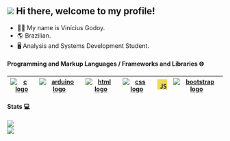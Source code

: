 ## <img src="https://github.com/TheDudeThatCode/TheDudeThatCode/blob/master/Assets/Hi.gif" width="19px"> Hi there, welcome to my profile!

- 👨‍💻 My name is Vinícius Godoy.
- :earth_americas: Brazilian.
- 🖥 Analysis and Systems Development Student.

#### Programming and Markup Languages / Frameworks and Libraries 🌐
| [<img src="https://peritoemphp.com/wp-content/uploads/2019/02/letter_c_PNG22-768x768.png" alt="c logo" width="28">](https://en.cppreference.com/w/) | [<img src="https://brandslogos.com/wp-content/uploads/images/large/arduino-logo-1.png" alt="arduino logo" width="28">](https://www.arduino.cc/) | [<img src="https://www.w3.org/html/logo/downloads/HTML5_Badge_256.png" alt="html logo" width="28">](https://html.com/) | [<img src="https://sikode.github.io/assets/img/logo/css3.png" alt="css logo" width="28">](https://www.w3.org/Style/CSS/Overview.en.html) | [<img src="https://raw.githubusercontent.com/github/explore/80688e429a7d4ef2fca1e82350fe8e3517d3494d/topics/javascript/javascript.png" alt="javascript logo" width="28">](https://www.javascript.com/) | [<img src="https://sikode.github.io/assets/img/logo/bs.png" alt="bootstrap logo" width="28">](https://getbootstrap.com/) |
|---|---|---|---|---|---|

#### Stats :computer: 
<img width="420px" align="left" src="https://github-readme-stats.vercel.app/api?username=vinicius-godoy&theme=default&show_icons=true" />
<img width="390px" align="left" src="https://github-readme-stats.vercel.app/api/top-langs/?username=vinicius-godoy&hide=html&layout=compact&show_icons=true" />
